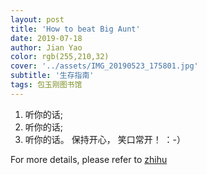 ```yaml
---
layout: post
title: 'How to beat Big Aunt'
date: 2019-07-18
author: Jian Yao
color: rgb(255,210,32)
cover: '../assets/IMG_20190523_175801.jpg'
subtitle: '生存指南'
tags: 包玉刚图书馆
---
```

1. 听你的话;
2. 听你的话;
3. 听你的话。
保持开心， 笑口常开！ ：-）

For more details, please refer to [zhihu](https://www.zhihu.com/question/20549844)
